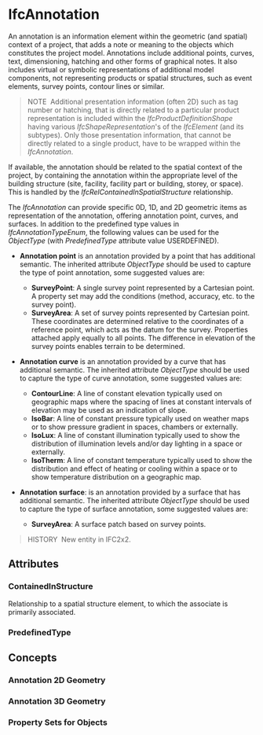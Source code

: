 # IfcAnnotation

An annotation is an information element within the geometric (and spatial) context of a project, that adds a note or meaning to the objects which constitutes the project model. Annotations include additional points, curves, text, dimensioning, hatching and other forms of graphical notes. It also includes virtual or symbolic representations of additional model components, not representing products or spatial structures, such as event elements, survey points, contour lines or similar.

> NOTE&nbsp; Additional presentation information (often 2D) such as tag number or hatching, that is directly related to a particular product representation is included within the _IfcProductDefinitionShape_ having various _IfcShapeRepresentation_'s of the _IfcElement_ (and its subtypes). Only those presentation information, that cannot be directly related to a single product, have to be wrapped within the _IfcAnnotation_.

If available, the annotation should be related to the spatial context of the project, by containing the annotation within the appropriate level of the building structure (site, facility, facility part or building, storey, or space). This is handled by the _IfcRelContainedInSpatialStructure_ relationship.

The _IfcAnnotation_ can provide specific 0D, 1D, and 2D geometric items as representation of the annotation, offering annotation point, curves, and surfaces. In addition to the predefined type values in _IfcAnnotationTypeEnum_, the following values can be used for the _ObjectType_ (with _PredefinedType_ attribute value USERDEFINED).  

 *  **Annotation point** is an annotation provided by a point that has additional semantic. The inherited attribute _ObjectType_ should be used to capture the type of point annotation, some suggested values are:  
    *  **SurveyPoint**: A single survey point represented by a Cartesian point. A property set may add the conditions (method, accuracy, etc. to the survey point).
    *  **SurveyArea**: A set of survey points represented by Cartesian point. These coordinates are determined relative to the coordinates of a reference point, which acts as the datum for the survey. Properties attached apply equally to all points. The difference in elevation of the survey points enables terrain to be determined.

 *  **Annotation curve** is an annotation provided by a curve that has additional semantic. The inherited attribute _ObjectType_ should be used to capture the type of curve annotation, some suggested values are:   
    *  **ContourLine**: A line of constant elevation typically used on geographic maps where the spacing of lines at constant intervals of elevation may be used as an indication of slope.
    *  **IsoBar**: A line of constant pressure typically used on weather maps or to show pressure gradient in spaces, chambers or externally.
    *  **IsoLux**: A line of constant illumination typically used to show the distribution of illumination levels and/or day lighting in a space or externally.
    *  **IsoTherm**: A line of constant temperature typically used to show the distribution and effect of heating or cooling within a space or to show temperature distribution on a geographic map.
    
*  **Annotation surface**: is an annotation provided by a surface that has additional semantic. The inherited attribute _ObjectType_ should be used to capture the type of surface annotation, some suggested values are:   
     * **SurveyArea**: A surface patch based on survey points.
  

> HISTORY&nbsp; New entity in IFC2x2.

## Attributes

### ContainedInStructure
Relationship to a spatial structure element, to which the associate is primarily associated.

### PredefinedType


## Concepts

### Annotation 2D Geometry


### Annotation 3D Geometry


### Property Sets for Objects


